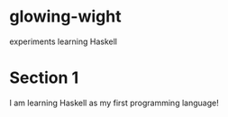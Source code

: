 glowing-wight
=============

experiments learning Haskell


Section 1
===========

I am learning Haskell as my first programming language!